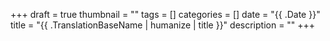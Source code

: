 +++
draft = true
thumbnail = ""
tags = []
categories = []
date = "{{ .Date }}"
title = "{{ .TranslationBaseName | humanize | title }}"
description = ""
+++
